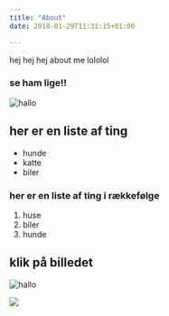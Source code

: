 ```yaml
---
title: "About"
date: 2018-01-29T11:31:15+01:00

---
```


hej hej hej about me lololol


### se ham lige!!

![hallo](../imgs/sejfyr.png)

## her er en liste af ting

* hunde
* katte
* biler


### her er en liste af ting i rækkefølge

1. huse
2. biler
3. hunde


## klik på billedet

![hallo](../imgs/sejfyr.png)

<a href="http://youtube.com" alt="link"><img src="../imgs/sejfyr.png"></a>